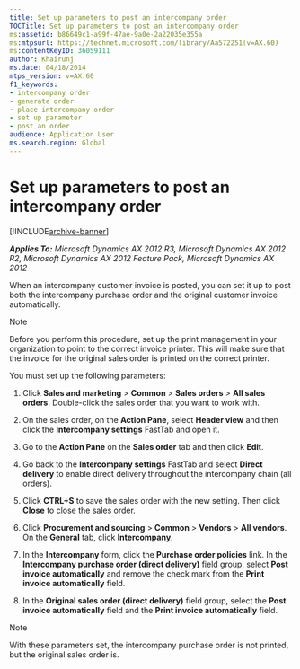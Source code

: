 ```yaml
---
title: Set up parameters to post an intercompany order
TOCTitle: Set up parameters to post an intercompany order
ms:assetid: b86649c1-a99f-47ae-9a0e-2a22035e355a
ms:mtpsurl: https://technet.microsoft.com/library/Aa572251(v=AX.60)
ms:contentKeyID: 36059111
author: Khairunj
ms.date: 04/18/2014
mtps_version: v=AX.60
f1_keywords:
- intercompany order
- generate order
- place intercompany order
- set up parameter
- post an order
audience: Application User
ms.search.region: Global
---
```


# Set up parameters to post an intercompany order 


[!INCLUDE[archive-banner](includes/archive-banner.md)]


_**Applies To:** Microsoft Dynamics AX 2012 R3, Microsoft Dynamics AX 2012 R2, Microsoft Dynamics AX 2012 Feature Pack, Microsoft Dynamics AX 2012_

When an intercompany customer invoice is posted, you can set it up to post both the intercompany purchase order and the original customer invoice automatically.


> [!NOTE]
> <P>Before you perform this procedure, set up the print management in your organization to point to the correct invoice printer. This will make sure that the invoice for the original sales order is printed on the correct printer.</P>



You must set up the following parameters:

1.  Click **Sales and marketing** \> **Common** \> **Sales orders** \> **All sales orders**. Double-click the sales order that you want to work with.

2.  On the sales order, on the **Action Pane**, select **Header view** and then click the **Intercompany settings** FastTab and open it.

3.  Go to the **Action Pane** on the **Sales order** tab and then click **Edit**.

4.  Go back to the **Intercompany settings** FastTab and select **Direct delivery** to enable direct delivery throughout the intercompany chain (all orders).

5.  Click **CTRL+S** to save the sales order with the new setting. Then click **Close** to close the sales order.

6.  Click **Procurement and sourcing** \> **Common** \> **Vendors** \> **All vendors**. On the **General** tab, click **Intercompany**.

7.  In the **Intercompany** form, click the **Purchase order policies** link. In the **Intercompany purchase order (direct delivery)** field group, select **Post invoice automatically** and remove the check mark from the **Print invoice automatically** field.

8.  In the **Original sales order (direct delivery)** field group, select the **Post invoice automatically** field and the **Print invoice automatically** field.


> [!NOTE]
> <P>With these parameters set, the intercompany purchase order is not printed, but the original sales order is.</P>


  



